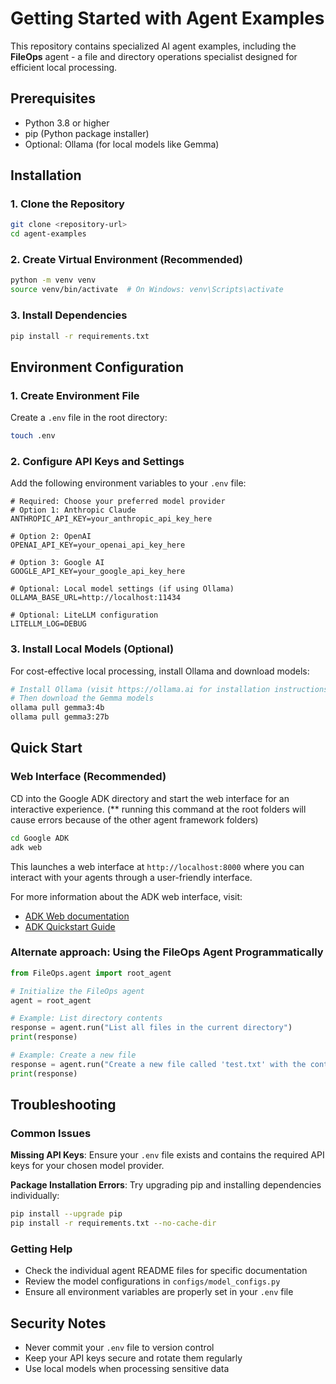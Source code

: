 # Getting Started with Agent Examples

This repository contains specialized AI agent examples, including the **FileOps** agent - a file and directory operations specialist designed for efficient local processing.

## Prerequisites

- Python 3.8 or higher
- pip (Python package installer)
- Optional: Ollama (for local models like Gemma)

## Installation

### 1. Clone the Repository

```bash
git clone <repository-url>
cd agent-examples
```

### 2. Create Virtual Environment (Recommended)

```bash
python -m venv venv
source venv/bin/activate  # On Windows: venv\Scripts\activate
```

### 3. Install Dependencies

```bash
pip install -r requirements.txt
```

## Environment Configuration

### 1. Create Environment File

Create a `.env` file in the root directory:

```bash
touch .env
```

### 2. Configure API Keys and Settings

Add the following environment variables to your `.env` file:

```env
# Required: Choose your preferred model provider
# Option 1: Anthropic Claude
ANTHROPIC_API_KEY=your_anthropic_api_key_here

# Option 2: OpenAI
OPENAI_API_KEY=your_openai_api_key_here

# Option 3: Google AI
GOOGLE_API_KEY=your_google_api_key_here

# Optional: Local model settings (if using Ollama)
OLLAMA_BASE_URL=http://localhost:11434

# Optional: LiteLLM configuration
LITELLM_LOG=DEBUG
```

### 3. Install Local Models (Optional)

For cost-effective local processing, install Ollama and download models:

```bash
# Install Ollama (visit https://ollama.ai for installation instructions)
# Then download the Gemma models
ollama pull gemma3:4b
ollama pull gemma3:27b
```

## Quick Start

### Web Interface (Recommended)

CD into the  Google ADK directory and start the web interface for an interactive experience. 
(** running this command at the root folders will cause errors because of the other agent framework folders)

```bash
cd Google ADK
adk web
```

This launches a web interface at `http://localhost:8000` where you can interact with your agents through a user-friendly interface.

For more information about the ADK web interface, visit:
- [ADK Web documentation](https://github.com/google/adk-web)
- [ADK Quickstart Guide](https://google.github.io/adk-docs/get-started/quickstart/#run-your-agent)

### Alternate approach: Using the FileOps Agent Programmatically

```python
from FileOps.agent import root_agent

# Initialize the FileOps agent
agent = root_agent

# Example: List directory contents
response = agent.run("List all files in the current directory")
print(response)

# Example: Create a new file
response = agent.run("Create a new file called 'test.txt' with the content 'Hello World'")
print(response)
```

## Troubleshooting

### Common Issues

**Missing API Keys**: Ensure your `.env` file exists and contains the required API keys for your chosen model provider.


**Package Installation Errors**: Try upgrading pip and installing dependencies individually:
```bash
pip install --upgrade pip
pip install -r requirements.txt --no-cache-dir
```

### Getting Help

- Check the individual agent README files for specific documentation
- Review the model configurations in `configs/model_configs.py`
- Ensure all environment variables are properly set in your `.env` file

## Security Notes

- Never commit your `.env` file to version control
- Keep your API keys secure and rotate them regularly
- Use local models when processing sensitive data
